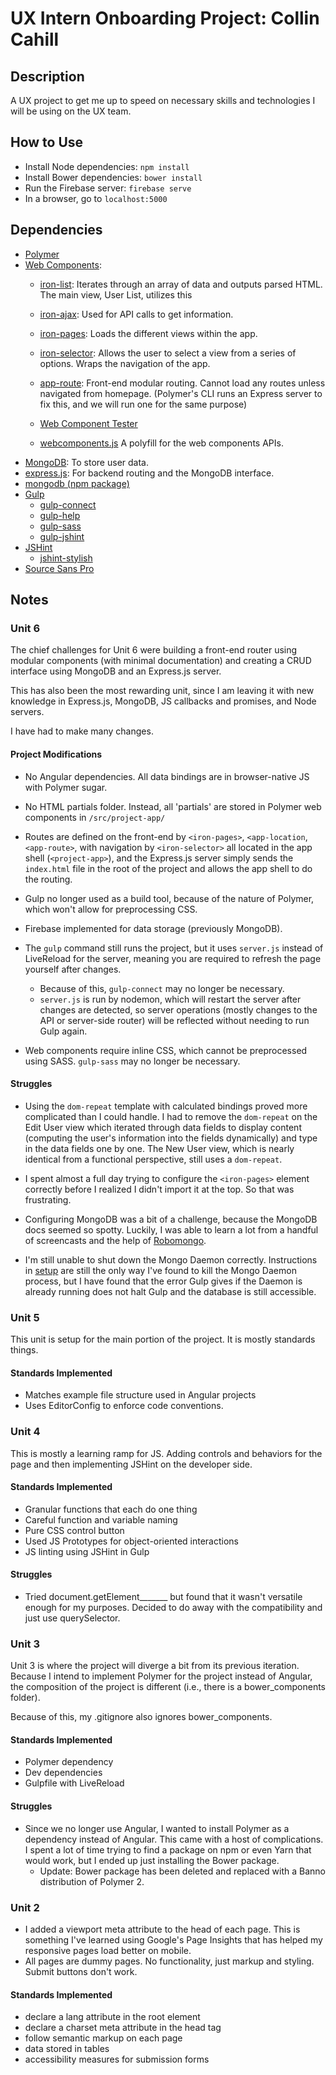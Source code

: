 # UX Intern Onboarding Project: Collin Cahill

## Description
A UX project to get me up to speed on necessary skills and technologies I will be using on the UX team.

## How to Use
- Install Node dependencies: `npm install`
- Install Bower dependencies: `bower install`
- Run the Firebase server: `firebase serve`
- In a browser, go to `localhost:5000`


## Dependencies
- [Polymer](https://www.polymer-project.org/)
- [Web Components](https://www.webcomponents.org/):
	- [iron-list](https://www.webcomponents.org/element/PolymerElements/iron-list):
		Iterates through an array of data and outputs parsed HTML. The main view, User List, utilizes this
	- [iron-ajax](https://www.webcomponents.org/element/PolymerElements/iron-ajax):
		Used for API calls to get information.
	- [iron-pages](https://www.webcomponents.org/element/PolymerElements/iron-pages):
		Loads the different views within the app.
	- [iron-selector](https://www.webcomponents.org/element/PolymerElements/iron-selector):
		Allows the user to select a view from a series of options.
		Wraps the navigation of the app.
	- [app-route](https://www.webcomponents.org/element/PolymerElements/app-route):
		Front-end modular routing.
		Cannot load any routes unless navigated from homepage.
		(Polymer's CLI runs an Express server to fix this, and we will run one for the same purpose)

	- [Web Component Tester](https://github.com/Polymer/web-component-tester)
	- [webcomponents.js](https://github.com/webcomponents/webcomponentsjs)
		A polyfill for the web components APIs.
- [MongoDB](https://www.mongodb.com/lp/download/mongodb-enterprise):
	To store user data.
- [express.js](https://expressjs.com/):
	For backend routing and the MongoDB interface.
- [mongodb (npm package)](https://www.npmjs.com/package/mongodb)
- [Gulp](http://gulpjs.com/)
  - [gulp-connect](https://www.npmjs.com/package/gulp-connect)
  - [gulp-help](https://www.npmjs.com/package/gulp-help)
  - [gulp-sass](https://www.npmjs.com/package/gulp-sass)
  - [gulp-jshint](https://www.npmjs.com/package/gulp-jshint)
- [JSHint](http://jshint.com/)
  - [jshint-stylish](https://www.npmjs.com/package/jshint-stylish)
- [Source Sans Pro](https://fonts.google.com/specimen/Source+Sans+Pro)

## Notes

### Unit 6
The chief challenges for Unit 6 were building a front-end router using modular components (with minimal documentation) and creating a CRUD interface using MongoDB and an Express.js server.

This has also been the most rewarding unit, since I am leaving it with new knowledge in Express.js, MongoDB, JS callbacks and promises, and Node servers.

I have had to make many changes.
#### Project Modifications
- No Angular dependencies. All data bindings are in browser-native JS with Polymer sugar.
- No HTML partials folder. Instead, all 'partials' are stored in Polymer web components in `/src/project-app/`
- Routes are defined on the front-end by `<iron-pages>`, `<app-location`, `<app-route>`, with navigation by `<iron-selector>` all located in the app shell (`<project-app>`), and the Express.js server simply sends the `index.html` file in the root of the project and allows the app shell to do the routing.
- Gulp no longer used as a build tool, because of the nature of Polymer, which won't allow for preprocessing CSS.
- Firebase implemented for data storage (previously MongoDB).

- The `gulp` command still runs the project, but it uses `server.js` instead of LiveReload for the server, meaning you are required to refresh the page yourself after changes.
	- Because of this, `gulp-connect` may no longer be necessary.
	- `server.js` is run by nodemon, which will restart the server after changes are detected, so server operations (mostly changes to the API or server-side router) will be reflected without needing to run Gulp again.
- Web components require inline CSS, which cannot be preprocessed using SASS. `gulp-sass` may no longer be necessary.

#### Struggles
- Using the `dom-repeat` template with calculated bindings proved more complicated than I could handle. I had to remove the `dom-repeat` on the Edit User view which iterated through data fields to display content (computing the user's information into the fields dynamically) and type in the data fields one by one. The New User view, which is nearly identical from a functional perspective, still uses a `dom-repeat`.
- I spent almost a full day trying to configure the `<iron-pages>` element correctly before I realized I didn't import it at the top. So that was frustrating.



- Configuring MongoDB was a bit of a challenge, because the MongoDB docs seemed so spotty. Luckily, I was able to learn a lot from a handful of screencasts and the help of [Robomongo](https://robomongo.org/).
- I'm still unable to shut down the Mongo Daemon correctly. Instructions in [setup](#setup) are still the only way I've found to kill the Mongo Daemon process, but I have found that the error Gulp gives if the Daemon is already running does not halt Gulp and the database is still accessible.


### Unit 5
This unit is setup for the main portion of the project. It is mostly standards things.
#### Standards Implemented
  - Matches example file structure used in Angular projects
  - Uses EditorConfig to enforce code conventions.

### Unit 4
This is mostly a learning ramp for JS. Adding controls and behaviors for the page and then implementing JSHint on the developer side.
#### Standards Implemented
  - Granular functions that each do one thing
  - Careful function and variable naming
  - Pure CSS control button
  - Used JS Prototypes for object-oriented interactions
  - JS linting using JSHint in Gulp

#### Struggles
- Tried document.getElement_______ but found that it wasn't versatile enough for my purposes. Decided to do away with the compatibility and just use querySelector.

### Unit 3
Unit 3 is where the project will diverge a bit from its previous iteration. Because I intend to implement Polymer for the project instead of Angular, the composition of the project is different (i.e., there is a bower_components folder).

Because of this, my .gitignore also ignores bower_components.

#### Standards Implemented
- Polymer dependency
- Dev dependencies
- Gulpfile with LiveReload

#### Struggles
- Since we no longer use Angular, I wanted to install Polymer as a dependency instead of Angular. This came with a host of complications. I spent a lot of time trying to find a package on npm or even Yarn that would work, but I ended up just installing the Bower package.
  - Update: Bower package has been deleted and replaced with a Banno distribution of Polymer 2.

### Unit 2
- I added a viewport meta attribute to the head of each page. This is something I've learned using Google's Page Insights that has helped my responsive pages load better on mobile.
- All pages are dummy pages. No functionality, just markup and styling. Submit buttons don't work.

#### Standards Implemented
- declare a lang attribute in the root element
- declare a charset meta attribute in the head tag
- follow semantic markup on each page
- data stored in tables
- accessibility measures for submission forms
